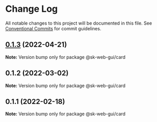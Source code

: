 # Change Log

All notable changes to this project will be documented in this file.
See [Conventional Commits](https://conventionalcommits.org) for commit guidelines.

## [0.1.3](https://github.com/Sundsvallskommun/web-shared-components/compare/@sk-web-gui/card@0.1.2...@sk-web-gui/card@0.1.3) (2022-04-21)

**Note:** Version bump only for package @sk-web-gui/card





## 0.1.2 (2022-03-02)

**Note:** Version bump only for package @sk-web-gui/card






## 0.1.1 (2022-02-18)

**Note:** Version bump only for package @sk-web-gui/card
